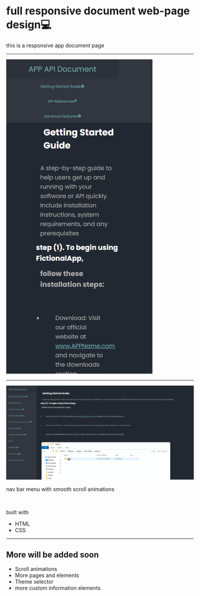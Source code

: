 # full responsive document web-page design💻
<p>this is a responsive app document page</p>
<hr>
<img src="pic1.png" alt="a mobile viewof the website">
<hr>
<img src="pic2.png" alt="full website view of the app">
<p>nav bar menu with smooth scroll animations</p><br>
<p>built with</p>
<ul>
  <li>HTML</li>
  <li>CSS</li>
</ul>
<hr>
<h2>More will be added soon</h2>
<ul>
  <li>Scroll animations</li>
  <li>More pages and elements</li>
  <li>Theme selector</li>
  <li>more custom information elements</li>
</ul>
